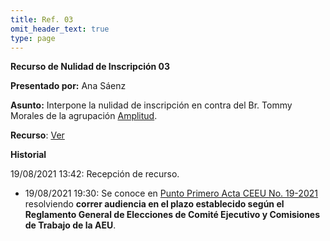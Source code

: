```yaml
---
title: Ref. 03
omit_header_text: true
type: page
---
```


**Recurso de Nulidad de Inscripción 03**

**Presentado por:** Ana Sáenz

**Asunto:** Interpone la nulidad de inscripción en contra del Br. Tommy Morales de la agrupación [Amplitud](/agrupaciones/amplitud).

**Recurso**: [Ver](https://drive.google.com/drive/folders/19fmHcQ1HEPONeKXBz3ZuyO7dA7WuCPQ7?usp=sharing)

**Historial**

19/08/2021 13:42: Recepción de recurso.
* 19/08/2021 19:30: Se conoce en [Punto Primero Acta CEEU No. 19-2021](/actas/19/) resolviendo **correr audiencia en el plazo establecido según el Reglamento General de Elecciones de Comité Ejecutivo y Comisiones de Trabajo de la AEU**.